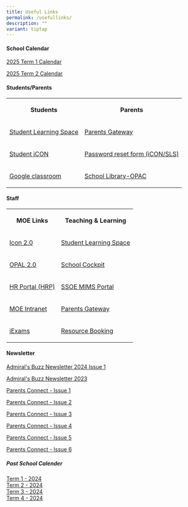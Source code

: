 ```yaml
---
title: Useful Links
permalink: /usefullinks/
description: ""
variant: tiptap
---
```

<h4>School Calendar</h4>
<p><a href="/files/GO PDF/2025_Term_1_Calendar.pdf" rel="noopener noreferrer nofollow" target="_blank">2025 Term 1 Calendar</a>
</p>
<p><a href="/files/GO PDF/2025_Term_2_Calendar.pdf" rel="noopener nofollow" target="_blank">2025 Term 2 Calendar</a>
</p>
<h4>Students/Parents</h4>
<table style="minWidth: 50px">
<colgroup>
<col>
<col>
</colgroup>
<tbody>
<tr>
<th rowspan="1" colspan="1">
<p>Students</p>
</th>
<th rowspan="1" colspan="1">
<p>Parents</p>
</th>
</tr>
<tr>
<td rowspan="1" colspan="1">
<p><a href="https://vle.learning.moe.edu.sg/login" rel="noopener noreferrer nofollow" target="_blank">Student Learning Space</a>
</p>
</td>
<td rowspan="1" colspan="1">
<p><a href="https://pg.moe.edu.sg/" rel="noopener noreferrer nofollow" target="_blank">Parents Gateway</a>
</p>
</td>
</tr>
<tr>
<td rowspan="1" colspan="1">
<p><a href="https://workspace.google.com/dashboard" rel="noopener noreferrer nofollow" target="_blank">Student iCON</a>
</p>
</td>
<td rowspan="1" colspan="1">
<p><a href="https://forms.gle/bd2dREPKXXsBuiiq6" rel="noopener noreferrer nofollow" target="_blank">Password reset form (iCON/SLS)</a>
</p>
</td>
</tr>
<tr>
<td rowspan="1" colspan="1">
<p><a href="Workspace.google.com/dashboard" rel="noopener noreferrer nofollow" target="_blank">Google classroom</a>
</p>
</td>
<td rowspan="1" colspan="1">
<p><a href="https://schoolibrary.moe.edu.sg/admiraltypri/cgi-bin/spydus.exe/ENQ/WPAC/BIBENQ?QRY=06601%5C%3E%20(FILTER%3A%201%20%2B%20ITMFADTE%3A%20%22%3E%3DTHISMONTH(-4)%22%20)%20-%2006601%5C%3E%20(FILTER%3A%201%20%2B%20ITMFADTE%3A%20%22%3C%20THISMONTH(-4)%22)&amp;QRYTEXT=New%20Arrivals" rel="noopener noreferrer nofollow" target="_blank">School Library-OPAC</a>
</p>
</td>
</tr>
</tbody>
</table>
<h4>Staff</h4>
<table style="minWidth: 50px">
<colgroup>
<col>
<col>
</colgroup>
<tbody>
<tr>
<th rowspan="1" colspan="1">
<p>MOE Links</p>
</th>
<th rowspan="1" colspan="1">
<p>Teaching &amp; Learning</p>
</th>
</tr>
<tr>
<td rowspan="1" colspan="1">
<p><a href="https://icon.moe.edu.sg" rel="noopener noreferrer nofollow" target="_blank">Icon 2.0</a>
</p>
</td>
<td rowspan="1" colspan="1">
<p><a href="https://vle.learning.moe.edu.sg/login" rel="noopener noreferrer nofollow" target="_blank">Student Learning Space</a>
</p>
</td>
</tr>
<tr>
<td rowspan="1" colspan="1">
<p><a href="https://www.opal2.moe.edu.sg/app/learner" rel="noopener noreferrer nofollow" target="_blank">OPAL 2.0</a>
</p>
</td>
<td rowspan="1" colspan="1">
<p><a href="https://schoolcockpit.moe.gov.sg/" rel="noopener noreferrer nofollow" target="_blank">School Cockpit</a>
</p>
</td>
</tr>
<tr>
<td rowspan="1" colspan="1">
<p><a href="https://www.hrp.gov.sg" rel="noopener noreferrer nofollow" target="_blank">HR Portal (HRP)</a>
</p>
</td>
<td rowspan="1" colspan="1">
<p><a href="https://portal.mims.moe.gov.sg/idmdash" rel="noopener noreferrer nofollow" target="_blank">SSOE MIMS Portal</a>
</p>
</td>
</tr>
<tr>
<td rowspan="1" colspan="1">
<p><a href="https://intranet.moe.gov.sg/" rel="noopener noreferrer nofollow" target="_blank">MOE Intranet</a>
</p>
</td>
<td rowspan="1" colspan="1">
<p><a href="https://pg.moe.edu.sg/" rel="noopener noreferrer nofollow" target="_blank">Parents Gateway</a>
</p>
</td>
</tr>
<tr>
<td rowspan="1" colspan="1">
<p><a href="https://iexams.seab.gov.sg/sso/login?service=https%3A%2F%2Fiexams.seab.gov.sg%2Fsso%2Foauth2.0%2FcallbackAuthorize%3Fclient_id%3Diexams2-prod%26redirect_uri%3Dhttps%253A%252F%252Fiexams.seab.gov.sg%252Fiexams2%252Flogin%252Foauth2%252Fcode%252Fiexams2-prod%26response_type%3Dcode%26client_name%3DCasOAuthClient" rel="noopener noreferrer nofollow" target="_blank">iExams</a>
</p>
</td>
<td rowspan="1" colspan="1">
<p><a href="https://rbs.avero-tech.com/" rel="noopener noreferrer nofollow" target="_blank">Resource Booking</a>
</p>
</td>
</tr>
</tbody>
</table>
<h4>Newsletter</h4>
<p><a href="/files/Admiral_s_Buzz_Newsletter_2024_Issue_1.pdf" rel="noopener noreferrer nofollow" target="_blank">Admiral's Buzz Newsletter 2024 Issue 1</a>
</p>
<p><a href="/files/admiral's%20buzz%20newsletter%202023.pdf" rel="noopener noreferrer nofollow" target="_blank">Admiral's Buzz Newsletter 2023</a>
</p>
<p><a href="/files/PARENTS%20CONNECT%20@%20ADPS%20Issue%201.pdf" rel="noopener noreferrer nofollow" target="_blank">Parents Connect - Issue 1</a>
</p>
<p><a href="/files/Parents%20Connect%20@ADPS%20Issue%202.pdf" rel="noopener noreferrer nofollow" target="_blank">Parents Connect - Issue 2</a>
</p>
<p><a href="/files/parents%20connect%20issue%203.pdf" rel="noopener noreferrer nofollow" target="_blank">Parents Connect - Issue 3</a>
</p>
<p><a href="/files/parents%20connect%20issue%204.pdf" rel="noopener noreferrer nofollow" target="_blank">Parents Connect - Issue 4</a>
</p>
<p><a href="/files/News%20Letters/Parents_connect_issue_5.pdf" rel="noopener noreferrer nofollow" target="_blank">Parents Connect - Issue 5</a>
</p>
<p><a href="/files/News%20Letters/PARENTS_CONNECT_Issue6.pdf" rel="noopener noreferrer nofollow" target="_blank">Parents Connect - Issue 6</a>
</p>
<h5>Past School Calender</h5>
<p><a href="/files/GO%20PDF/2024_Term_1_Calendar.pdf" rel="noopener noreferrer nofollow" target="_blank">Term 1 - 2024</a> 
<br><a href="/files/GO%20PDF/2024_Term_2_Calendar__Revised_.pdf" rel="noopener noreferrer nofollow" target="_blank">Term 2 - 2024</a>
<br><a href="/files/GO%20PDF/2024_Term_3_Calendar.pdf" rel="noopener noreferrer nofollow" target="_blank">Term 3 - 2024</a>
<br><a href="/files/2024_Term_4_Calendar.pdf" rel="noopener noreferrer nofollow" target="_blank">Term 4 - 2024</a>
</p>